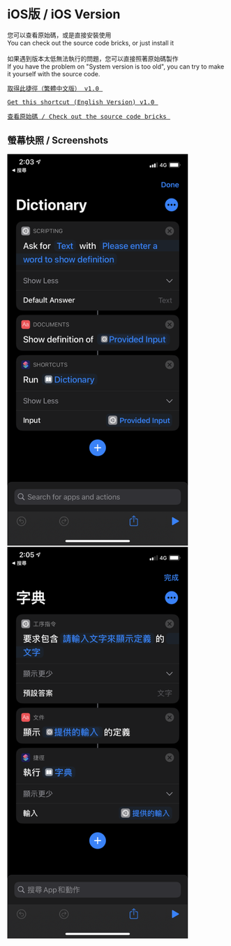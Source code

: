 <h1>iOS版 / iOS Version</h1>

您可以查看原始碼，或是直接安裝使用<br>
You can check out the source code bricks, or just install it<br>
<br>
如果遇到版本太低無法執行的問題，您可以直接照著原始碼製作<br>
If you have the problem on "System version is too old", you can try to make it yourself with the source code.<br>

<a href="https://www.icloud.com/shortcuts/325b55b8d6c0473c93686ca0cae12f1d" download target="_blank"><pre>
取得此捷徑（繁體中文版） v1.0
</a></pre>


<a href="https://www.icloud.com/shortcuts/bac1719486ef4c1cbd76c5045ec8fe44" download target="_blank"><pre>
Get this shortcut (English Version) v1.0
</a></pre>

<a href="https://github.com/iambjlu/dictionary/tree/main/iOS/SourceFiles"><pre>
查看原始碼 / Check out the source code bricks
</a></pre>

<h2>螢幕快照 / Screenshots</h2>
<a href="https://raw.githubusercontent.com/iambjlu/dictionary/main/iOS/SourceFiles/Screenshot-en.png">
<img src="https://raw.githubusercontent.com/iambjlu/dictionary/main/iOS/SourceFiles/Screenshot-en.png" width="414px" height="896px">
</img></a>
<a href="https://raw.githubusercontent.com/iambjlu/dictionary/main/iOS/SourceFiles/Screenshot-zhtw.png">
<img src="https://raw.githubusercontent.com/iambjlu/dictionary/main/iOS/SourceFiles/Screenshot-zhtw.png" width="414px" height="896px"></img></a>

